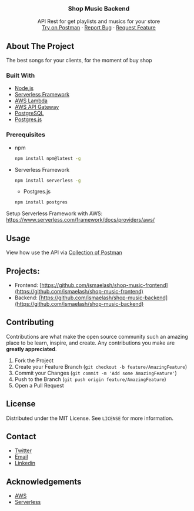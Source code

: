 <br />
  <h3 align="center">Shop Music Backend</h3>

  <p align="center">
    API Rest for get playlists and musics for your store
    <br />
    <a href="https://github.com/ismaelash/shop-music-backend/blob/main/provi-test-shop-music.postman_collection.json">Try on Postman</a>
   <!--  ·
   <a href="https://youtu.be/bwI3F-bhfPo">Video how use</a> -->
    ·
    <a href="https://github.com/ismaelash/shop-music-backend/issues">Report Bug</a>
    ·
    <a href="https://github.com/ismaelash/shop-music-backend/issues">Request Feature</a>
  </p>
</p>

<!-- ABOUT THE PROJECT -->
## About The Project

The best songs for your clients, for the moment of buy shop

### Built With

* [Node,js](https://nodejs.org/en/)
* [Serverless Framework](https://www.serverless.com/)
* [AWS Lambda](https://aws.amazon.com/lambda/)
* [AWS API Gateway](https://aws.amazon.com/api-gateway/)
* [PostgreSQL](https://www.postgresql.org/)
* [Postgres.js](https://www.npmjs.com/package/postgres)

### Prerequisites


* npm
  ```sh
  npm install npm@latest -g
  ```
* Serverless Framework
  ```sh
  npm install serverless -g
  ```
  * Postgres.js
  ```sh
  npm install postgres
  ```

Setup Serverless Framework with AWS: 
https://www.serverless.com/framework/docs/providers/aws/

<!-- USAGE EXAMPLES -->
## Usage

View how use the API via [Collection of Postman](https://github.com/ismaelash/shop-music-backend/blob/main/provi-test-shop-music.postman_collection.json)

## Projects: 
* Frontend: [https://github.com/ismaelash/shop-music-frontend](https://github.com/ismaelash/shop-music-frontend)
* Backend: [https://github.com/ismaelash/shop-music-backend](https://github.com/ismaelash/shop-music-backend)

<!-- CONTRIBUTING -->
## Contributing

Contributions are what make the open source community such an amazing place to be learn, inspire, and create. Any contributions you make are **greatly appreciated**.

1. Fork the Project
2. Create your Feature Branch (`git checkout -b feature/AmazingFeature`)
3. Commit your Changes (`git commit -m 'Add some AmazingFeature'`)
4. Push to the Branch (`git push origin feature/AmazingFeature`)
5. Open a Pull Request



<!-- LICENSE -->
## License

Distributed under the MIT License. See `LICENSE` for more information.



<!-- CONTACT -->
## Contact
- [Twitter](https://twitter.com/_ismaelash)
- [Email](mailto:contato@ismaelnascimento.com)
- [Linkedin ](https://www.linkedin.com/in/ismaelash)



<!-- ACKNOWLEDGEMENTS -->
## Acknowledgements
* [AWS ](https://aws.amazon.com/)
* [Serverless](https://www.slideshare.net/IsmaelNascimento5/aws-lambda-comnodejsnerdzao)
